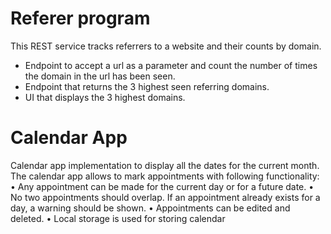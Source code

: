 # Referer program

This REST service tracks referrers to a website and their counts by domain.
 - Endpoint to accept a url as a parameter and count the number of times the domain in the url has been seen.
 - Endpoint that returns the 3 highest seen referring domains.
 - UI that displays the 3 highest domains.


# Calendar App
   Calendar app implementation to display all the dates for the current month. The calendar app allows to mark appointments with following functionality:
	•	Any appointment can be made for the current day or for a future date.
	•	No two appointments should overlap. If an appointment already exists for a day, a warning should be shown.
	•	Appointments can be edited and deleted.
	•	Local storage is used for storing calendar 
	

